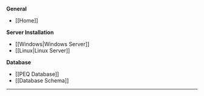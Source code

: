 **General**
* [[Home]]

**Server Installation**
* [[Windows|Windows Server]]
* [[Linux|Linux Server]]

**Database**
* [[PEQ Database]]
* [[Database Schema]]

---